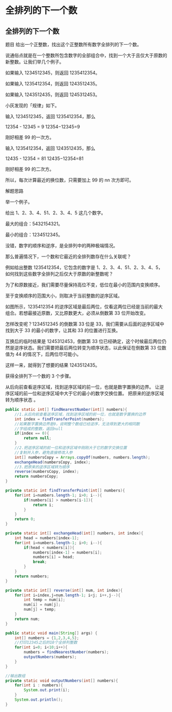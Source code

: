 # 全排列的下一个数

## 全排列的下一个数

题目 给出一个正整数，找出这个正整数所有数字全排列的下一个数。

说通俗点就是在一个整数所包含数字的全部组合中，找到一个大于且仅大于原数的新整数。让我们举几个例子。

如果输入 1234512345，则返回 1235412354。

如果输入 1235412354，则返回 1243512435。

如果输入 1243512435，则返回 1245312453。

小灰发现的「规律」如下。

输入 1234512345，返回 1235412354，那么

12354 - 12345 = 9 12354−12345=9

刚好相差 99 的一次方。

输入 1235412354，返回 1243512435，那么

12435 - 12354 = 81 12435−12354=81

刚好相差 99 的二次方。

所以，每次计算最近的换位数，只需要加上 99 的 nn 次方即可。

解题思路

举一个例子。

给出 1、2、3、4、51、2、3、4、5 这几个数字。

最大的组合：5432154321。

最小的组合：1234512345。

没错，数字的顺序和逆序，是全排列中的两种极端情况。

那么普遍情况下，一个数和它最近的全排列数存在什么关联呢？

例如给出整数 1235412354，它包含的数字是 1、2、3、4、51、2、3、4、5，如何找到这些数字全排列之后仅大于原数的新整数呢？

为了和原数接近，我们需要尽量保持高位不变，低位在最小的范围内变换顺序。

至于变换顺序的范围大小，则取决于当前整数的逆序区域。

如图所示，1235412354 的逆序区域是最后两位，仅看这两位已经是当前的最大组合。若想最接近原数，又比原数更大，必须从倒数第 33 位开始改变。

怎样改变呢？1234512345 的倒数第 33 位是 33，我们需要从后面的逆序区域中找到大于 33 的最小的数字，让其和 33 的位置进行互换。

互换后的临时结果是 1245312453，倒数第 33 位已经确定，这个时候最后两位仍然是逆序状态。我们需要把最后两位转变为顺序状态，以此保证在倒数第 33 位数值为 44 的情况下，后两位尽可能小。

这样一来，就得到了想要的结果 1243512435。

获得全排列下一个数的 3 个步骤。

从后向前查看逆序区域，找到逆序区域的前一位，也就是数字置换的边界。 让逆序区域的前一位和逆序区域中大于它的最小的数字交换位置。 把原来的逆序区域转为顺序状态 。

```java
public static int[] findNearestNumber(int[] numbers){
    //1.从后向前查看逆序区域，找到逆序区域的前一位，也就是数字置换的边界
    int index = findTransferPoint(numbers);
    //如果数字置换边界是0，说明整个数组已经逆序，无法得到更大的相同数
    //字组成的整数，返回null
    if(index == 0){
        return null;
    }
    //2.把逆序区域的前一位和逆序区域中刚刚大于它的数字交换位置
    //复制并入参，避免直接修改入参
    int[] numbersCopy = Arrays.copyOf(numbers, numbers.length);
    exchangeHead(numbersCopy, index);
    //3.把原来的逆序区域转为顺序
    reverse(numbersCopy, index);
    return numbersCopy;
}

private static int findTransferPoint(int[] numbers){
    for(int i=numbers.length-1; i>0; i--){
        if(numbers[i] > numbers[i-1]){
            return i;
        }
    }
    return 0;
}

private static int[] exchangeHead(int[] numbers, int index){
    int head = numbers[index-1];
    for(int i=numbers.length-1; i>0; i--){
        if(head < numbers[i]){
            numbers[index-1] = numbers[i];
            numbers[i] = head;
            break;
        }
    }
    return numbers;
}

private static int[] reverse(int[] num, int index){
    for(int i=index,j=num.length-1; i<j; i++,j--){
        int temp = num[i];
        num[i] = num[j];
        num[j] = temp;
    }
    return num;
}

public static void main(String[] args) {
    int[] numbers = {1,2,3,4,5};
    //打印12345之后的10个全排列整数
    for(int i=0; i<10;i++){
        numbers = findNearestNumber(numbers);
        outputNumbers(numbers);
    }
}

//输出数组
private static void outputNumbers(int[] numbers){
    for(int i : numbers){
        System.out.print(i);
    }
    System.out.println();
}
```



